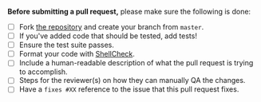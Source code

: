 **Before submitting a pull request,** please make sure the following is done:

- [ ] Fork [the repository](https://github.com/todotxt/todo.txt-cli) and create your branch from `master`.
- [ ] If you've added code that should be tested, add tests!
- [ ] Ensure the test suite passes.
- [ ] Format your code with [ShellCheck](https://www.shellcheck.net/).
- [ ] Include a human-readable description of what the pull request is trying to accomplish.
- [ ] Steps for the reviewer(s) on how they can manually QA the changes.
- [ ] Have a `fixes #XX` reference to the issue that this pull request fixes.
